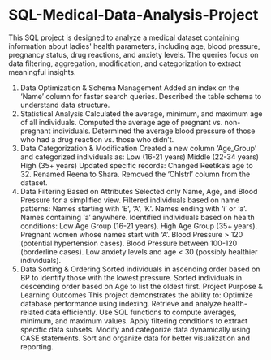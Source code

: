 # SQL-Medical-Data-Analysis-Project
This SQL project is designed to analyze a medical dataset containing information about ladies' health parameters, including age, blood pressure, pregnancy status, drug reactions, and anxiety levels.
The queries focus on data filtering, aggregation, modification, and categorization to extract meaningful insights.

1. Data Optimization & Schema Management
Added an index on the ‘Name’ column for faster search queries.
Described the table schema to understand data structure.
2. Statistical Analysis
Calculated the average, minimum, and maximum age of all individuals.
Computed the average age of pregnant vs. non-pregnant individuals.
Determined the average blood pressure of those who had a drug reaction vs. those who didn’t.
3. Data Categorization & Modification
Created a new column ‘Age_Group’ and categorized individuals as:
Low (16-21 years)
Middle (22-34 years)
High (35+ years)
Updated specific records:
Changed Reetika’s age to 32.
Renamed Reena to Shara.
Removed the ‘Chlstrl’ column from the dataset.
4. Data Filtering Based on Attributes
Selected only Name, Age, and Blood Pressure for a simplified view.
Filtered individuals based on name patterns:
Names starting with ‘E’, ‘A’, ‘K’.
Names ending with ‘i’ or ‘a’.
Names containing ‘a’ anywhere.
Identified individuals based on health conditions:
Low Age Group (16-21 years).
High Age Group (35+ years).
Pregnant women whose names start with ‘A’.
Blood Pressure > 120 (potential hypertension cases).
Blood Pressure between 100-120 (borderline cases).
Low anxiety levels and age < 30 (possibly healthier individuals).
5. Data Sorting & Ordering
Sorted individuals in ascending order based on BP to identify those with the lowest pressure.
Sorted individuals in descending order based on Age to list the oldest first.
Project Purpose & Learning Outcomes
This project demonstrates the ability to:
Optimize database performance using indexing.
Retrieve and analyze health-related data efficiently.
Use SQL functions to compute averages, minimum, and maximum values.
Apply filtering conditions to extract specific data subsets.
Modify and categorize data dynamically using CASE statements.
Sort and organize data for better visualization and reporting.
